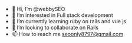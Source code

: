- 👋 Hi, I’m @webbySEO
- 👀 I’m interested in Full stack development
- 🌱 I’m currently learning ruby on rails and vue js
- 💞️ I’m looking to collaborate on Rails
- 📫 How to reach me seoonly8797@gmail.com
